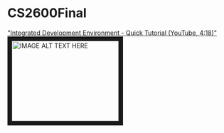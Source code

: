 # CS2600Final

<a href="http://www.youtube.com/watch?feature=player_embedded&v=S7JlgN0yYPo" target="_blank">"Integrated Development Environment - Quick Tutorial (YouTube, 4:18)"<img src="http://img.youtube.com/vi/S7JlgN0yYPo/0.jpg" 
alt="IMAGE ALT TEXT HERE" width="240" height="180" border="10" /></a>
